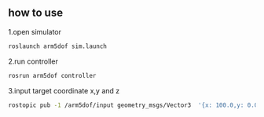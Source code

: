 ## how to use

1.open simulator
```bash
roslaunch arm5dof sim.launch
```

2.run controller
```bash
rosrun arm5dof controller
```
3.input target coordinate x,y and z
```bash
rostopic pub -1 /arm5dof/input geometry_msgs/Vector3  '{x: 100.0,y: 0.0,z: 0.0}'
```


